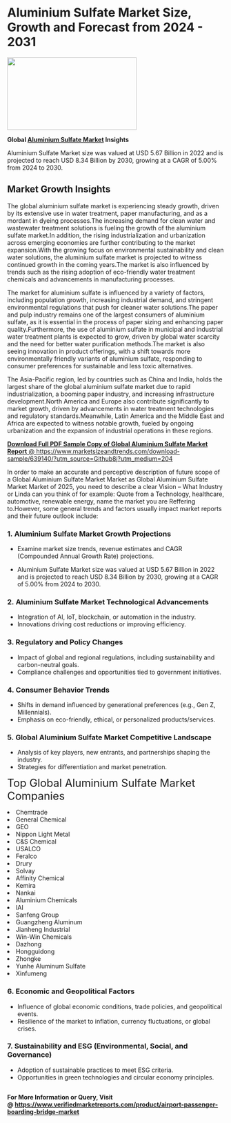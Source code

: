 <H1>Aluminium Sulfate Market Size, Growth and Forecast from 2024 - 2031</H1><img class="aligncenter size-medium wp-image-584254" src="https://thirdeyenews.in/wp-content/uploads/2024/09/Global-Market-Research-300x168.jpeg" alt="" width="300" height="168" /><p><strong>Global&nbsp;<a href="https://www.marketsizeandtrends.com/download-sample/639140/?utm_source=Github8j?utm_medium=204">Aluminium Sulfate Market</a> Insights</strong></p><p>Aluminium Sulfate Market size was valued at USD 5.67 Billion in 2022 and is projected to reach USD 8.34 Billion by 2030, growing at a CAGR of 5.00% from 2024 to 2030.</p><p><h2>Market Growth Insights</h2> <p>The global aluminium sulfate market is experiencing steady growth, driven by its extensive use in water treatment, paper manufacturing, and as a mordant in dyeing processes.The increasing demand for clean water and wastewater treatment solutions is fueling the growth of the aluminium sulfate market.In addition, the rising industrialization and urbanization across emerging economies are further contributing to the market expansion.With the growing focus on environmental sustainability and clean water solutions, the aluminium sulfate market is projected to witness continued growth in the coming years.The market is also influenced by trends such as the rising adoption of eco-friendly water treatment chemicals and advancements in manufacturing processes.</p> <p><a href="#"></a></p> <p>The market for aluminium sulfate is influenced by a variety of factors, including population growth, increasing industrial demand, and stringent environmental regulations that push for cleaner water solutions.The paper and pulp industry remains one of the largest consumers of aluminium sulfate, as it is essential in the process of paper sizing and enhancing paper quality.Furthermore, the use of aluminium sulfate in municipal and industrial water treatment plants is expected to grow, driven by global water scarcity and the need for better water purification methods.The market is also seeing innovation in product offerings, with a shift towards more environmentally friendly variants of aluminium sulfate, responding to consumer preferences for sustainable and less toxic alternatives.</p> <p>The Asia-Pacific region, led by countries such as China and India, holds the largest share of the global aluminium sulfate market due to rapid industrialization, a booming paper industry, and increasing infrastructure development.North America and Europe also contribute significantly to market growth, driven by advancements in water treatment technologies and regulatory standards.Meanwhile, Latin America and the Middle East and Africa are expected to witness notable growth, fueled by ongoing urbanization and the expansion of industrial operations in these regions.</p> <p><a href="#"></p><p><span class=""><strong>Download Full PDF Sample Copy of Global Aluminium Sulfate Market Report</strong> @ <a href="https://www.marketsizeandtrends.com/download-sample/639140/?utm_source=Github8j?utm_medium=204" target="_blank">https://www.marketsizeandtrends.com/download-sample/639140/?utm_source=Github8j?utm_medium=204</a></span></p><p>In order to make an accurate and perceptive description of future scope of a Global&nbsp;Aluminium Sulfate Market Market as Global&nbsp;Aluminium Sulfate Market Market of 2025, you need to describe a clear Vision &ndash; What Industry or Linda can you think of for example: Quote from a Technology, healthcare, automotive, renewable energy, name the market you are Reffering to.However, some general trends and factors usually impact market reports and their future outlook include:</p><h3>1.&nbsp;<strong>Aluminium Sulfate Market Growth Projections</strong></h3><ul><li>Examine market size trends, revenue estimates and CAGR (Compounded Annual Growth Rate) projections.</li><li><p>Aluminium Sulfate Market size was valued at USD 5.67 Billion in 2022 and is projected to reach USD 8.34 Billion by 2030, growing at a CAGR of 5.00% from 2024 to 2030.</p></li></ul><h3>2.&nbsp;<strong>Aluminium Sulfate Market Technological Advancements</strong></h3><ul><li>Integration of AI, IoT, blockchain, or automation in the industry.</li><li>Innovations driving cost reductions or improving efficiency.</li></ul><h3>3.&nbsp;<strong>Regulatory and Policy Changes</strong></h3><ul><li>Impact of global and regional regulations, including sustainability and carbon-neutral goals.</li><li>Compliance challenges and opportunities tied to government initiatives.</li></ul><h3>4.&nbsp;<strong>Consumer Behavior Trends</strong></h3><ul><li>Shifts in demand influenced by generational preferences (e.g., Gen Z, Millennials).</li><li>Emphasis on eco-friendly, ethical, or personalized products/services.</li></ul><h3>5.&nbsp;<strong>Global Aluminium Sulfate Market Competitive Landscape</strong></h3><ul><li>Analysis of key players, new entrants, and partnerships shaping the industry.</li><li>Strategies for differentiation and market penetration.</li></ul><p data-pm-slice="1 1 []"><span style="color: inherit; font-family: inherit; font-size: 25px;">Top Global Aluminium Sulfate Market Companies</span></p><div class="" data-test-id=""><p><li>Chemtrade</li><li> General Chemical</li><li> GEO</li><li> Nippon Light Metal</li><li> C&S Chemical</li><li> USALCO</li><li> Feralco</li><li> Drury</li><li> Solvay</li><li> Affinity Chemical</li><li> Kemira</li><li> Nankai</li><li> Aluminium Chemicals</li><li> IAI</li><li> Sanfeng Group</li><li> Guangzheng Aluminum</li><li> Jianheng Industrial</li><li> Win-Win Chemicals</li><li> Dazhong</li><li> Hongguidong</li><li> Zhongke</li><li> Yunhe Aluminum Sulfate</li><li> Xinfumeng</li></p></div><h3>6.&nbsp;<strong>Economic and Geopolitical Factors</strong></h3><ul><li>Influence of global economic conditions, trade policies, and geopolitical events.</li><li>Resilience of the market to inflation, currency fluctuations, or global crises.</li></ul><h3>7.&nbsp;<strong>Sustainability and ESG (Environmental, Social, and Governance)</strong></h3><ul><li>Adoption of sustainable practices to meet ESG criteria.</li><li>Opportunities in green technologies and circular economy principles.</li></ul><h2><strong style="font-size: 14px;">For More Information or Query, Visit @&nbsp;</strong><a style="background-color: #ffffff; font-size: 14px;" href="https://www.marketsizeandtrends.com/report/aluminium-sulfate-market/" target="_blank">https://www.verifiedmarketreports.com/product/airport-passenger-boarding-bridge-market</a></h2>